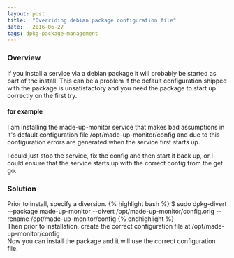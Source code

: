 ```yaml
---
layout: post
title:  "Overriding debian package configuration file"
date:   2016-06-27
tags: dpkg-package-management 
---
```

<h3>Overview</h3>
If you install a service via a debian package it will probably be started as part of the install.  This can be a problem if the default configuration shipped with the package is unsatisfactory and you need the package to start up correctly on the first try.  
<h4>for example</h4>
I am installing the made-up-monitor service that makes bad assumptions in it's default configuration file /opt/made-up-monitor/config and due to this configuration errors are generated when the service first starts up.

I could just stop the service, fix the config and then start it back up, or I could ensure that the service starts up with the correct config from the get go. 

<h3>Solution</h3>
Prior to install, specify a diversion.
{% highlight bash %}
$ sudo dpkg-divert --package made-up-monitor --divert /opt/made-up-monitor/config.orig --rename /opt/made-up-monitor/config
{% endhighlight %}<br>
Then prior to installation, create the correct configuration file at /opt/made-up-monitor/config
<br>
Now you can install the package and it will use the correct configuration file.
